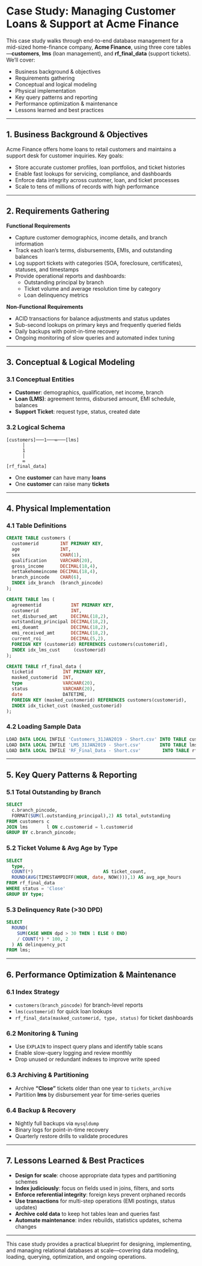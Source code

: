 # Case Study: Managing Customer Loans & Support at Acme Finance

This case study walks through end-to-end database management for a mid-sized home-finance company, **Acme Finance**, using three core tables—**customers**, **lms** (loan management), and **rf_final_data** (support tickets). We’ll cover:

- Business background & objectives  
- Requirements gathering  
- Conceptual and logical modeling  
- Physical implementation  
- Key query patterns and reporting  
- Performance optimization & maintenance  
- Lessons learned and best practices  

---

## 1. Business Background & Objectives

Acme Finance offers home loans to retail customers and maintains a support desk for customer inquiries. Key goals:

- Store accurate customer profiles, loan portfolios, and ticket histories  
- Enable fast lookups for servicing, compliance, and dashboards  
- Enforce data integrity across customer, loan, and ticket processes  
- Scale to tens of millions of records with high performance  

---

## 2. Requirements Gathering

**Functional Requirements**  
- Capture customer demographics, income details, and branch information  
- Track each loan’s terms, disbursements, EMIs, and outstanding balances  
- Log support tickets with categories (SOA, foreclosure, certificates), statuses, and timestamps  
- Provide operational reports and dashboards:
  - Outstanding principal by branch  
  - Ticket volume and average resolution time by category  
  - Loan delinquency metrics  

**Non-Functional Requirements**  
- ACID transactions for balance adjustments and status updates  
- Sub-second lookups on primary keys and frequently queried fields  
- Daily backups with point-in-time recovery  
- Ongoing monitoring of slow queries and automated index tuning  

---

## 3. Conceptual & Logical Modeling

### 3.1 Conceptual Entities

- **Customer**: demographics, qualification, net income, branch  
- **Loan (LMS)**: agreement terms, disbursed amount, EMI schedule, balances  
- **Support Ticket**: request type, status, created date  

### 3.2 Logical Schema

```
[customers]───1───∞───[lms]
      │
      1
      │
      ∞
[rf_final_data]
```

- One **customer** can have many **loans**  
- One **customer** can raise many **tickets**  

---

## 4. Physical Implementation

### 4.1 Table Definitions

```sql
CREATE TABLE customers (
  customerid        INT PRIMARY KEY,
  age               INT,
  sex               CHAR(1),
  qualification     VARCHAR(20),
  gross_income      DECIMAL(18,4),
  nettakehomeincome DECIMAL(18,4),
  branch_pincode    CHAR(6),
  INDEX idx_branch  (branch_pincode)
);

CREATE TABLE lms (
  agreementid           INT PRIMARY KEY,
  customerid            INT,
  net_disbursed_amt     DECIMAL(18,2),
  outstanding_principal DECIMAL(18,2),
  emi_dueamt            DECIMAL(18,2),
  emi_received_amt      DECIMAL(18,2),
  current_roi           DECIMAL(5,2),
  FOREIGN KEY (customerid) REFERENCES customers(customerid),
  INDEX idx_lms_cust     (customerid)
);

CREATE TABLE rf_final_data (
  ticketid           INT PRIMARY KEY,
  masked_customerid  INT,
  type               VARCHAR(20),
  status             VARCHAR(20),
  date               DATETIME,
  FOREIGN KEY (masked_customerid) REFERENCES customers(customerid),
  INDEX idx_ticket_cust (masked_customerid)
);
```

### 4.2 Loading Sample Data

```sql
LOAD DATA LOCAL INFILE 'Customers_31JAN2019 - Short.csv' INTO TABLE customers …
LOAD DATA LOCAL INFILE 'LMS_31JAN2019 - Short.csv'       INTO TABLE lms …
LOAD DATA LOCAL INFILE 'RF_Final_Data - Short.csv'        INTO TABLE rf_final_data …
```

---

## 5. Key Query Patterns & Reporting

### 5.1 Total Outstanding by Branch

```sql
SELECT
  c.branch_pincode,
  FORMAT(SUM(l.outstanding_principal),2) AS total_outstanding
FROM customers c
JOIN lms       l ON c.customerid = l.customerid
GROUP BY c.branch_pincode;
```

### 5.2 Ticket Volume & Avg Age by Type

```sql
SELECT
  type,
  COUNT(*)                          AS ticket_count,
  ROUND(AVG(TIMESTAMPDIFF(HOUR, date, NOW())),1) AS avg_age_hours
FROM rf_final_data
WHERE status = 'Close'
GROUP BY type;
```

### 5.3 Delinquency Rate (>30 DPD)

```sql
SELECT
  ROUND(
    SUM(CASE WHEN dpd > 30 THEN 1 ELSE 0 END) 
    / COUNT(*) * 100, 2
  ) AS delinquency_pct
FROM lms;
```

---

## 6. Performance Optimization & Maintenance

### 6.1 Index Strategy

- `customers(branch_pincode)` for branch-level reports  
- `lms(customerid)` for quick loan lookups  
- `rf_final_data(masked_customerid, type, status)` for ticket dashboards  

### 6.2 Monitoring & Tuning

- Use `EXPLAIN` to inspect query plans and identify table scans  
- Enable slow-query logging and review monthly  
- Drop unused or redundant indexes to improve write speed  

### 6.3 Archiving & Partitioning

- Archive **“Close”** tickets older than one year to `tickets_archive`  
- Partition **lms** by disbursement year for time-series queries  

### 6.4 Backup & Recovery

- Nightly full backups via `mysqldump`  
- Binary logs for point-in-time recovery  
- Quarterly restore drills to validate procedures  

---

## 7. Lessons Learned & Best Practices

- **Design for scale**: choose appropriate data types and partitioning schemes  
- **Index judiciously**: focus on fields used in joins, filters, and sorts  
- **Enforce referential integrity**: foreign keys prevent orphaned records  
- **Use transactions** for multi-step operations (EMI postings, status updates)  
- **Archive cold data** to keep hot tables lean and queries fast  
- **Automate maintenance**: index rebuilds, statistics updates, schema changes  

---

This case study provides a practical blueprint for designing, implementing, and managing relational databases at scale—covering data modeling, loading, querying, optimization, and ongoing operations.